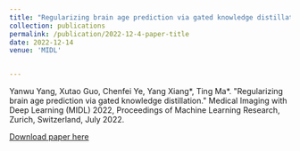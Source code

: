 ```yaml
---
title: "Regularizing brain age prediction via gated knowledge distillation"
collection: publications
permalink: /publication/2022-12-4-paper-title
date: 2022-12-14
venue: 'MIDL'


---
```

Yanwu Yang, Xutao Guo, Chenfei Ye, Yang Xiang*, Ting Ma*. "Regularizing brain age prediction via gated knowledge distillation." Medical Imaging with Deep Learning (MIDL) 2022, Proceedings of Machine Learning Research, Zurich, Switzerland, July 2022.

[Download paper here](http://nit-hit.github.io/files/paper4.pdf)
